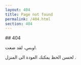 ```yaml
---
layout: 404
title: Page not found
permalink: /404.html
section: 404
---
```


<style>


div{
  animation: glitch 1s linear infinite;
}

@keyframes glitch{
  2%,64%{
    transform: translate(2px,0) skew(0deg);
  }
  4%,60%{
    transform: translate(-2px,0) skew(0deg);
  }
  62%{
    transform: translate(0,0) skew(5deg); 
  }
}

div:before,
div:after{
  content: attr(title);
  position: absolute;
  left: 0;
}

div:before{
  animation: glitchTop 1s linear infinite;
  clip-path: polygon(0 0, 100% 0, 100% 33%, 0 33%);
  -webkit-clip-path: polygon(0 0, 100% 0, 100% 33%, 0 33%);
}

@keyframes glitchTop{
  2%,64%{
    transform: translate(2px,-2px);
  }
  4%,60%{
    transform: translate(-2px,2px);
  }
  62%{
    transform: translate(13px,-1px) skew(-13deg); 
  }
}

div:after{
  animation: glitchBotom 1.5s linear infinite;
  clip-path: polygon(0 67%, 100% 67%, 100% 100%, 0 100%);
  -webkit-clip-path: polygon(0 67%, 100% 67%, 100% 100%, 0 100%);
}

@keyframes glitchBotom{
  2%,64%{
    transform: translate(-2px,0);
  }
  4%,60%{
    transform: translate(-2px,0);
  }
  62%{
    transform: translate(-22px,5px) skew(21deg); 
  }
}
</style>

<div>
## 404

اوبس، لقد ضعت.

لحسن الحظ يمكنك العودة الى 
<a herf="/"> المنزل
</a>.
</div>